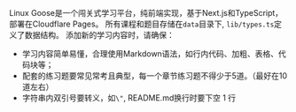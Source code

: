 Linux Goose是一个闯关式学习平台，纯前端实现，基于Next.js和TypeScript，部署在Cloudflare Pages。
所有课程和题目存储在`data`目录下, `lib/types.ts`定义了数据结构。
添加新的学习内容时，请确保：
- 学习内容简单易懂，合理使用Markdown语法，如行内代码、加粗、表格、代码块等；
- 配套的练习题要常见常考且典型，每一个章节练习题不得少于5道。（最好在10道左右）
- 字符串内双引号要转义，如`\"`, README.md换行时要下空 1 行 